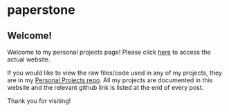 paperstone
=====

## Welcome!
Welcome to my personal projects page! Please click [here](https://jolene-lim.github.io) to access the actual website. 

If you would like to view the raw files/code used in any of my projects, they are in my [Personal Projects repo](https://github.com/jolene-lim/personal_projects). All my projects are documented in this website and the relevant github link is listed at the end of every post.

Thank you for visiting!
